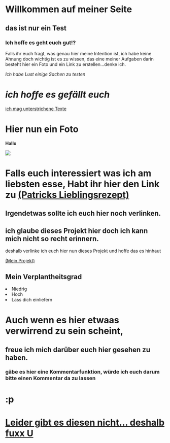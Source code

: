 # Willkommen auf meiner Seite
## das ist nur ein Test
### Ich hoffe es geht euch gut!?

Falls ihr euch fragt, was genau hier meine Intention ist, ich habe keine Ahnung doch wichtig ist es zu wissen, das eine meiner Aufgaben darin besteht hier ein Foto und ein Link zu erstellen...denke ich.

*Ich habe Lust einige Sachen zu testen*
# _ich hoffe es gefällt euch_

<u>ich mag unterstrichene Texte</u>

# Hier nun ein Foto

<b> Hallo</b>

<img src="https://user.myownmusic.de/artist_pics/109780.jpg">
															 
# Falls euch interessiert was ich am liebsten esse, Habt ihr hier den Link zu [(Patricks Lieblingsrezept)](https://www.chefkoch.de/rezepte/689991171467187/Huehnerfrikassee.html)
                                                             
                                                        
## Irgendetwas sollte ich euch hier noch verlinken.
## ich glaube dieses Projekt hier doch ich kann mich nicht so recht erinnern.
deshalb verlinke ich euch hier nun dieses Projekt und hoffe das es hinhaut

[(Mein Projekt)](https://github.com/Ostberliner1/brandenburg.git)

<body>
    <h2>Mein Verplantheitsgrad</h2>
</ul>
<li> Niedrig </li>
<li> Hoch </li>
<li> Lass dich einliefern </li>
</ul>
</body>

# Auch wenn es hier etwaas verwirrend zu sein scheint,
## freue ich mich darüber euch hier gesehen zu haben.
### gäbe es hier eine Kommentarfunktion, würde ich euch darum bitte einen Kommentar da zu lassen

# :p
# <u>Leider gibt es diesen nicht... deshalb fuxx U</u>
